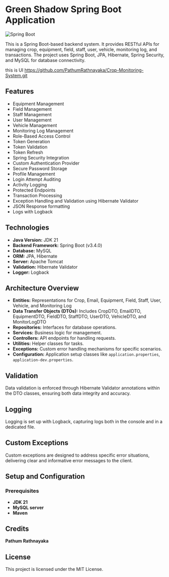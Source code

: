 # Green Shadow Spring Boot Application

![Spring Boot](https://1.bp.blogspot.com/-TevOgPVC2dE/WnILAnucRVI/AAAAAAAAGU0/OlrnoLsf2fs9aKpm9_BGEqk5R54gUCZbgCLcBGAs/s1600/spring-boot.png)


This is a Spring Boot-based backend system. It provides RESTful APIs for managing crop, equipment, field, staff, user, vehicle, monitoring log, and transactions. The project uses Spring Boot, JPA, Hibernate, Spring Security, and MySQL for database connectivity.

this is UI https://github.com/PathumRathnayaka/Crop-Monitoring-System.git

## Features

- Equipment Management
- Field Management
- Staff Management
- User Management
- Vehicle Management
- Monitoring Log Management
- Role-Based Access Control
- Token Generation
- Token Validation
- Token Refresh
- Spring Security Integration
- Custom Authentication Provider
- Secure Password Storage
- Profile Management
- Login Attempt Auditing
- Activity Logging
- Protected Endpoints
- Transaction Processing
- Exception Handling and Validation using Hibernate Validator
- JSON Response formatting
- Logs with Logback

## Technologies

- **Java Version:** JDK 21
- **Backend Framework:** Spring Boot (v3.4.0)
- **Database:** MySQL
- **ORM:** JPA, Hibernate
- **Server:** Apache Tomcat
- **Validation:** Hibernate Validator
- **Logger:** Logback

## Architecture Overview

- **Entities:** Representations for Crop, Email, Equipment, Field, Staff, User, Vehicle, and Monitoring Log
- **Data Transfer Objects (DTOs):** Includes CropDTO, EmailDTO, EquipmentDTO, FieldDTO, StaffDTO, UserDTO, VehicleDTO, and MonitorLogDTO
- **Repositories:** Interfaces for database operations.
- **Services:** Business logic for management.
- **Controllers:** API endpoints for handling requests.
- **Utilities:** Helper classes for tasks.
- **Exceptions:** Custom error handling mechanisms for specific scenarios.
- **Configuration:** Application setup classes like `application.properties`, `application-dev.properties`.

## Validation

Data validation is enforced through Hibernate Validator annotations within the DTO classes, ensuring both data integrity and accuracy.

## Logging

Logging is set up with Logback, capturing logs both in the console and in a dedicated file.

## Custom Exceptions

Custom exceptions are designed to address specific error situations, delivering clear and informative error messages to the client.

## Setup and Configuration

### Prerequisites

- **JDK 21**
- **MySQL server**
- **Maven**

## Credits

**Pathum Rathnayaka**

## License

This project is licensed under the MIT License.
